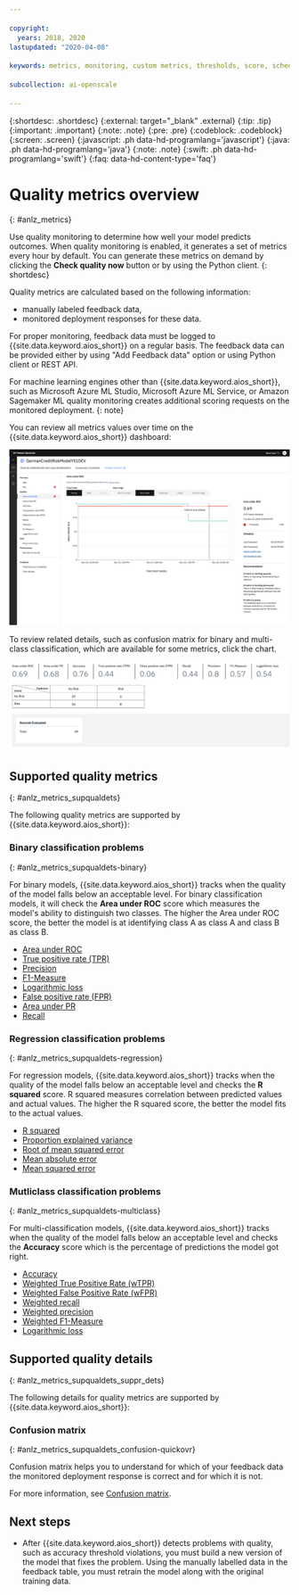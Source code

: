 ```yaml
---

copyright:
  years: 2018, 2020
lastupdated: "2020-04-08"

keywords: metrics, monitoring, custom metrics, thresholds, score, schedule, recommendation

subcollection: ai-openscale

---
```


{:shortdesc: .shortdesc}
{:external: target="_blank" .external}
{:tip: .tip}
{:important: .important}
{:note: .note}
{:pre: .pre}
{:codeblock: .codeblock}
{:screen: .screen}
{:javascript: .ph data-hd-programlang='javascript'}
{:java: .ph data-hd-programlang='java'}
{:note: .note}
{:swift: .ph data-hd-programlang='swift'}
{:faq: data-hd-content-type='faq'}

# Quality metrics overview
{: #anlz_metrics}

Use quality monitoring to determine how well your model predicts outcomes. When quality monitoring is enabled, it generates a set of metrics every hour by default. You can generate these metrics on demand by clicking the **Check quality now** button or by using the Python client.
{: shortdesc}

Quality metrics are calculated based on the following information:

- manually labeled feedback data,
- monitored deployment responses for these data.

For proper monitoring, feedback data must be logged to {{site.data.keyword.aios_short}} on a regular basis. The feedback data can be provided either by using "Add Feedback data" option or using Python client or REST API.

For machine learning engines other than {{site.data.keyword.aios_short}}, such as Microsoft Azure ML Studio, Microsoft Azure ML Service, or Amazon Sagemaker ML quality monitoring creates additional scoring requests on the monitored deployment.
{: note}

You can review all metrics values over time on the {{site.data.keyword.aios_short}} dashboard:

![quality metrics chart showing drift of area under ROC](images/wos-quality-area-under-roc.png)


To review related details, such as confusion matrix for binary and multi-class classification, which are available for some metrics, click the chart.

![detail table of quality metrics](images/wos-quality-confusion-matrix.png)

## Supported quality metrics
{: #anlz_metrics_supqualdets}

The following quality metrics are supported by {{site.data.keyword.aios_short}}:

### Binary classification problems
{: #anlz_metrics_supqualdets-binary}

For binary models, {{site.data.keyword.aios_short}} tracks when the quality of the model falls below an acceptable level. For binary classification models, it will check the **Area under ROC** score which measures the model's ability to distinguish two classes. The higher the Area under ROC score, the better the model is at identifying class A as class A and class B as class B.

- [Area under ROC](/docs/services/ai-openscale?topic=ai-openscale-quality_roc)
- [True positive rate (TPR)](/docs/services/ai-openscale?topic=ai-openscale-quality_tpr)
- [Precision](/docs/services/ai-openscale?topic=ai-openscale-quality_precision)
- [F1-Measure](/docs/services/ai-openscale?topic=ai-openscale-quality_f1-measr)
- [Logarithmic loss](/docs/services/ai-openscale?topic=ai-openscale-quality_log_loss)
- [False positive rate (FPR)](/docs/services/ai-openscale?topic=ai-openscale-quality_fpr_false)
- [Area under PR](/docs/services/ai-openscale?topic=ai-openscale-quality-area-pr)
- [Recall](/docs/services/ai-openscale?topic=ai-openscale-quality_recall)

### Regression classification problems
{: #anlz_metrics_supqualdets-regression}

For regression models, {{site.data.keyword.aios_short}} tracks when the quality of the model falls below an acceptable level and checks the **R squared** score. R squared measures correlation between predicted values and actual values. The higher the R squared score, the better the model fits to the actual values.

- [R squared](/docs/services/ai-openscale?topic=ai-openscale-quality_r_squared)
- [Proportion explained variance](/docs/services/ai-openscale?topic=ai-openscale-quality_var)
- [Root of mean squared error](/docs/services/ai-openscale?topic=ai-openscale-supqualdets_squ_errors_mean)
- [Mean absolute error](/docs/services/ai-openscale?topic=ai-openscale-quality_abserror)
- [Mean squared error](/docs/services/ai-openscale?topic=ai-openscale-quality_squerror)

### Mutliclass classification problems
{: #anlz_metrics_supqualdets-multiclass}

For multi-classification models, {{site.data.keyword.aios_short}} tracks when the quality of the model falls below an acceptable level and checks the **Accuracy** score which is the percentage of predictions the model got right.

- [Accuracy](/docs/services/ai-openscale?topic=ai-openscale-accuracy-opener)
- [Weighted True Positive Rate (wTPR)](/docs/services/ai-openscale?topic=ai-openscale-quality-wtpr)
- [Weighted False Positive Rate (wFPR)](/docs/services/ai-openscale?topic=ai-openscale-quality_wfpr_weighted)
- [Weighted recall](/docs/services/ai-openscale?topic=ai-openscale-quality_weighted_recall)
- [Weighted precision](/docs/services/ai-openscale?topic=ai-openscale-quality_wgth_prec)
- [Weighted F1-Measure](/docs/services/ai-openscale?topic=ai-openscale-quality_wght_f1-measure)
- [Logarithmic loss](/docs/services/ai-openscale?topic=ai-openscale-quality_log_loss)


## Supported quality details
{: #anlz_metrics_supqualdets_suppr_dets}

The following details for quality metrics are supported by {{site.data.keyword.aios_short}}:

### Confusion matrix
{: #anlz_metrics_supqualdets_confusion-quickovr}

Confusion matrix helps you to understand for which of your feedback data the monitored deployment response is correct and for which it is not.

For more information, see [Confusion matrix](/docs/services/ai-openscale?topic=ai-openscale-it-conf-mtx).

## Next steps

- After {{site.data.keyword.aios_short}} detects problems with quality, such as accuracy threshold violations, you must build a new version of the model that fixes the problem. Using the manually labelled data in the feedback table, you must retrain the model along with the original training data.

